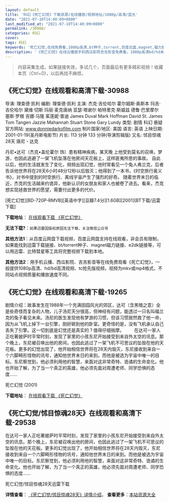 ```yaml
---
layout: default
title: '科幻《死亡幻觉》下载资源/在线播放/视频地址/1080p/高清/蓝光'
date: "2021-07-10T14:40:09+0800"
last_modified_at: "2021-07-10T14:40:09+0800"
permalink: /30988/
categories: 科幻
cover:
tags: 科幻
keywords: '死亡幻觉,在线免费看,1080p高清,bt种子,torrent,百度云盘,magnet,磁力链,迅雷下载资源'
description: '《死亡幻觉》在线云播放手机西瓜影院吉吉影音免费看，1080p高清bd/hd未删减完整版和tc抢先枪版，mkv/mp4格式，附带bt/torrent种子、magnet/磁力链、百度云盘、网盘资源迅雷下载链接'
---
```


>内容采集生成，如果链接失效，多试几个，页面最后有更多精彩视频！收藏本页（Ctrl+D)，以后再找不麻烦。


## 《死亡幻觉》在线观看和高清下载-30988

导演: 理查德·凯利 编剧: 理查德·凯利 主演: 杰克·吉伦哈尔 霍尔姆斯·奥斯本 玛吉·吉伦哈尔 黛维·切斯 玛丽·麦克唐纳 亚瑟·塔谢尔 帕特里克·斯威兹 德鲁·巴里摩尔 塞斯·罗根 吉娜·马隆 茱莲妮·普迪 James Duval Mark Hoffman David St. James Tom Tangen Jazzie Mahannah Stuart Stone Gary Lundy 类型: 剧情 科幻 悬疑 官方网站: www.donniedarkofilm.com 制片国家/地区: 美国 语言: 英语 上映日期: 2001-01-19(圣丹斯电影节) 片长: 113 分钟 133 分钟(导演剪辑版) 又名: 怵目惊魂28天 唐尼・达克

丹尼•达可（杰克•盖伦霍尔 饰）患有精神疾病，某天晚 上他受到莫名的召唤，梦游，也因此逃避了一架飞机坠落在他房间天花板上，这样匪夷所思的事故。 自此以后，他的生活就发生了变化，频频出现幻觉，他时常看见一个兔人弗兰克，后者告诉他世界将在28天6小时48分12秒以后毁灭；他得到了一本书，《时空旅行奥义书》，对书中提到的时空旅行、离线宇宙产生了强烈的好奇。 随着世界末日的临近，杰克的生活越来约诡异，他新认识的女朋友和家人也被卷了进去。看来，杰克想实现拯救世界的愿望，需要付出更多的代价。


[死亡幻觉][BD-720P-RMVB][英语中字][豆瓣7.4分][1.6GB][2001][BT下载/迅雷下载]

**下载地址**： [在线观看下载 《死亡幻觉》](https://www.btdx8.com/torrent/donnie_darko_2001.html) 


**无法下载?**：`如果迅雷因版权原因无法下载，关注微信公众号 `

**其他方法1**：从百度云网盘下载视频，百度云网盘支持在线观看，非会员有限制，如果能找到迅雷下载链接、bt/torrent种子、magnet磁力链接、e2dk链接等，可以用迅雷、比特彗星等工具将完整视频下载到本地。

**其他方法2**：用手机云播、西瓜影院、吉吉影音等在线免费观看《死亡幻觉》，一般提供1080p高清、hd/bd高清视频、tc抢先版视频，视频为mkv或mp4格式，不同站点视频质量和播放速度不同。


## 《死亡幻觉》在线观看和高清下载-19265

剧情介绍：故事发生在1988年一个充满田园风光的郊区，达可（含黑暗之意）全是些奇怪而复杂的人物，儿子汤尼天分很高，但神经有问题，能透过一只名叫福兰克的兔子看见未来。汤尼的医生发现他有梦游的习惯，但该习惯居然救了他一命，因为从飞机上掉下一台引擎，刚好砸到他的卧室。更奇怪的是，没有飞机承认自己丢失了引擎。这一切到底是幻觉还是真实的？值得仔细揣摩。   　　在达可一家人正吃著披萨时平常时刻，发现了家里的小孩东尼开始接受到来自外太空的讯息。那个晚上，东尼被召唤出他的房间，也因此逃过了一架飞机不可思议的坠毁在他的天花板。更多的幻觉出现了，他开始相信世界将在28天内毁灭，东尼接收到来自一个六脚畸形怪物的讯号，通知他世界末日的来到。而他是被选为宇宙中唯一的目标。东尼察觉到，他必须利用他的智慧，来面对这非常奇特、诡谲的生命变化。他也开始了解，为了当一个真正的英雄，他必须先面对周遭老师、同学恐惧的态度……


死亡幻觉 (2001)

**下载地址**： [在线观看下载 《死亡幻觉》](https://www.btbtdy.me/btdy/dy2447.html) 


## 《死亡幻觉/怵目惊魂28天》在线观看和高清下载-29538

在达可一家人正吃著披萨时平常时刻，发现了家里的小孩东尼开始接受到来自外太空的讯息。那个晚上，东尼被召唤出他的房间，也因此逃过了一架飞机不可思议的坠毁在他的天花板。更多的幻觉出现了，他开始相信世界将在28天内毁灭，东尼接收到来自一个六脚畸形怪物的讯号，通知他世界末日的来到。而他是被选为宇宙中唯一的目标。东尼察觉到，他必须利用他的智慧，来面对这非常奇特、诡谲的生命变化。他也开始了解，为了当一个真正的英雄，他必须先面对周遭老师、同学恐惧的态度……


死亡幻觉/怵目惊魂28天迅雷下载

**详情查看**： [《死亡幻觉/怵目惊魂28天》详情介绍](/movie/29538/)， **查看更多**：[本站资源大全](/movie/t/all/)

